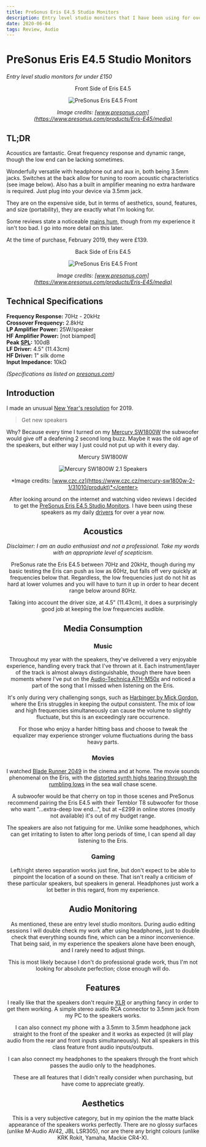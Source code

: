 ```yaml
---
title: PreSonus Eris E4.5 Studio Monitors
description: Entry level studio monitors that I have been using for over a year
date: 2020-06-04
tags: Review, Audio
---
```


# PreSonus Eris E4.5 Studio Monitors
*Entry level studio monitors for under £150*

<center>
Front Side of Eris E4.5

![PreSonus Eris E4.5 Front](erisFront.jpg)

*Image credits: [www.presonus.com](https://www.presonus.com/products/Eris-E45/media)*
</center>

## TL;DR
Acoustics are fantastic. Great frequency response and dynamic range, though the low end can be lacking sometimes.

Wonderfully versatile with headphone out and aux in, both being 3.5mm jacks. Switches at the back allow for tuning to room acoustic characteristics (see image below). Also has a built in amplifier meaning no extra hardware is required. Just plug into your device via 3.5mm jack.

They are on the expensive side, but in terms of aesthetics, sound, features, and size (portability), they are exactly what I'm looking for.

Some reviews state a noticeable [mains hum](https://en.wikipedia.org/wiki/Mains_hum), though from my experience it isn't too bad. I go into more detail on this later.

At the time of purchase, February 2019, they were £139.


<center>
Back Side of Eris E4.5

![PreSonus Eris E4.5 Front](erisBack.jpg)

*Image credits: [www.presonus.com](https://www.presonus.com/products/Eris-E45/media)*
</center>

## Technical Specifications
**Frequency Response:** 70Hz - 20kHz  
**Crossover Frequency:** 2.8kHz  
**LP Amplifier Power:** 25W/speaker  
**HF Amplifier Power:** [not biamped]  
**Peak [SPL](https://en.wikipedia.org/wiki/Sound_pressure):** 100dB  
**LF Driver:** 4.5" (11.43cm)  
**HF Driver:** 1" silk dome  
**Input Impedance:** 10kΩ  

*(Specifications as listed on [presonus.com](https://www.presonus.com/products/Eris-E45/tech-specs))*

## Introduction
I made an unusual [New Year's resolution](https://en.wikipedia.org/wiki/New_Year%27s_resolution) for 2019.

> Get new speakers

Why? Because every time I turned on my [Mercury SW1800W](https://www.czc.cz/mercury-sw1800w-2-1/31010/produkt) the subwoofer would give off a deafening 2 second long buzz. Maybe it was the old age of the speakers, but either way I just could not put up with it every day.

<center>
Mercury SW1800W

![Mercury SW1800W 2.1 Speakers](mercury.jpeg)

*Image credits: [www.czc.cz](https://www.czc.cz/mercury-sw1800w-2-1/31010/produkt)*</center>

After looking around on the internet and watching video reviews I decided to get the [PreSonus Eris E4.5 Studio Monitors](https://www.presonus.com/products/Eris-E45). I have been using these speakers as my daily [drivers](https://en.wikipedia.org/wiki/Electrodynamic_speaker_driver) for over a year now.

## Acoustics
*Disclaimer: I am an audio enthusiast and not a professional. Take my words with an appropriate level of scepticism.*

PreSonus rate the Eris E4.5 between 70Hz and 20kHz, though during my basic testing the Eris can push as low as 60Hz, but falls off very quickly at frequencies below that. Regardless, the low frequencies just do not hit as hard at lower volumes and you will have to turn it up in order to hear decent range below around 80Hz.

Taking into account the driver size, at 4.5" (11.43cm), it does a surprisingly good job at keeping the low frequencies audible.

## Media Consumption
### Music
Throughout my year with the speakers, they've delivered a very enjoyable experience, handling every track that I've thrown at it. Each instrument/layer of the track is almost always distinguishable, though there have been moments where I've put on the [Audio-Technica ATH-M50x](https://www.audio-technica.com/cms/headphones/99aff89488ddd6b1/index.html) and noticed a part of the song that I missed when listening on the Eris.

It's only during very challenging songs, such as [Harbinger by Mick Gordon](https://www.youtube.com/watch?v=b2YG8DX0ees), where the Eris struggles in keeping the output consistent. The mix of low and high frequencies simultaneously can cause the volume to slightly fluctuate, but this is an exceedingly rare occurrence.

For those who enjoy a harder hitting bass and choose to tweak the equalizer may experience stronger volume fluctuations during the bass heavy parts.

### Movies
I watched [Blade Runner 2049](https://en.wikipedia.org/wiki/Blade_Runner_2049) in the cinema and at home. The movie sounds phenomenal on the Eris, with the [distorted synth highs tearing through the rumbling lows](https://youtu.be/JbtswJzW4b0?t=44) in the sea wall chase scene.

A subwoofer would be that cherry on top in those scenes and PreSonus recommend pairing the Eris E4.5 with their Temblor T8 subwoofer for those who want "...extra-deep low end...", but at ~£299 in online stores (mostly not available) it's out of my budget range.

The speakers are also not fatiguing for me. Unlike some headphones, which can get irritating to listen to after long periods of time, I can spend all day listening to the Eris.

### Gaming
Left/right stereo separation works just fine, but don't expect to be able to pinpoint the location of a sound on these. That isn't really a criticism of these particular speakers, but speakers in general. Headphones just work a lot better in this regard, from my experience.

## Audio Monitoring
As mentioned, these are entry level studio monitors. During audio editing sessions I will double check my work after using headphones, just to double check that everything sounds fine, which can be a minor inconvenience. That being said, in my experience the speakers alone have been enough, and I rarely need to adjust things.

This is most likely because I don't do professional grade work, thus I'm not looking for absolute perfection; close enough will do.

## Features
I really like that the speakers don't require [XLR](https://en.wikipedia.org/wiki/XLR_connector) or anything fancy in order to get them working. A simple stereo audio RCA connector to 3.5mm jack from my PC to the speakers works.

I can also connect my phone with a 3.5mm to 3.5mm headphone jack straight to the front of the speaker and it works as expected (it will play audio from the rear and front inputs simultaneously). Not all speakers in this class feature front audio inputs/outputs.

I can also connect my headphones to the speakers through the front which passes the audio only to the headphones.

These are all features that I didn't really consider when purchasing, but have come to appreciate greatly.

## Aesthetics
This is a very subjective category, but in my opinion the the matte black appearance of the speakers works perfectly. There are no glossy surfaces (unlike M-Audio AV42, JBL LSR305), nor are there any bright colours (unlike KRK Rokit, Yamaha, Mackie CR4-X).

